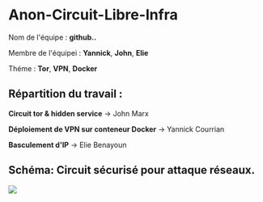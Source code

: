 # Anon-Circuit-Libre-Infra

Nom de l'équipe : **github..**

Membre de l'équipei : **Yannick**, **John**, **Elie**

Théme : **Tor**, **VPN**, **Docker** 

## Répartition du travail :

**Circuit tor & hidden service** -> John Marx

**Déploiement de VPN sur conteneur Docker** -> Yannick Courrian

**Basculement d'IP** -> Elie Benayoun

## Schéma: Circuit sécurisé pour attaque réseaux.
![](https://i.imgur.com/0hEEMhP.png)

## 



